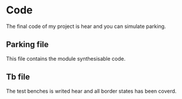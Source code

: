 
# Code

The final code of my project is hear and you can simulate parking.

## Parking file
This file contains the module synthesisable code.

## Tb file
The test benches is writed hear and all border states has been coverd.
